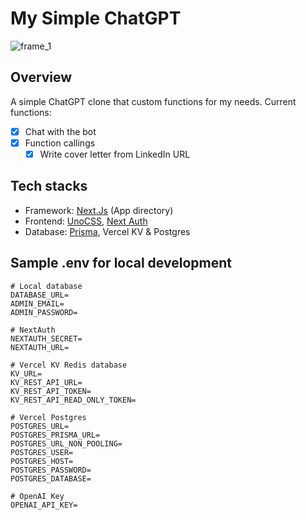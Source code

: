 # My Simple ChatGPT

![frame_1]()

## Overview

A simple ChatGPT clone that custom functions for my needs. Current functions:

- [x] Chat with the bot
- [x] Function callings
  - [x] Write cover letter from LinkedIn URL

## Tech stacks

- Framework: [Next.Js](https://github.com/vercel/next.js) (App directory)
- Frontend: [UnoCSS](https://github.com/unocss/unocss), [Next Auth](https://github.com/nextauthjs/next-auth)
- Database: [Prisma](https://www.prisma.io/), Vercel KV & Postgres

## Sample .env for local development

```
# Local database
DATABASE_URL=
ADMIN_EMAIL=
ADMIN_PASSWORD=

# NextAuth
NEXTAUTH_SECRET=
NEXTAUTH_URL=

# Vercel KV Redis database
KV_URL=
KV_REST_API_URL=
KV_REST_API_TOKEN=
KV_REST_API_READ_ONLY_TOKEN=

# Vercel Postgres
POSTGRES_URL=
POSTGRES_PRISMA_URL=
POSTGRES_URL_NON_POOLING=
POSTGRES_USER=
POSTGRES_HOST=
POSTGRES_PASSWORD=
POSTGRES_DATABASE=

# OpenAI Key
OPENAI_API_KEY=
```
